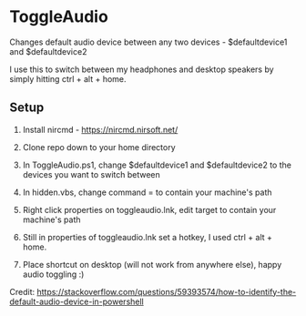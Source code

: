 # ToggleAudio

Changes default audio device between any two devices - $defaultdevice1 and $defaultdevice2

I use this to switch between my headphones and desktop speakers by simply hitting ctrl + alt + home.

## Setup

1. Install nircmd - https://nircmd.nirsoft.net/

2. Clone repo down to your home directory

3. In ToggleAudio.ps1, change $defaultdevice1 and $defaultdevice2 to the devices you want to switch between

4. In hidden.vbs, change command =  to contain your machine's path

5. Right click properties on toggleaudio.lnk, edit target to contain your machine's path 

6. Still in properties of toggleaudio.lnk set a hotkey, I used ctrl + alt + home.

7. Place shortcut on desktop (will not work from anywhere else), happy audio toggling :)

Credit: https://stackoverflow.com/questions/59393574/how-to-identify-the-default-audio-device-in-powershell
